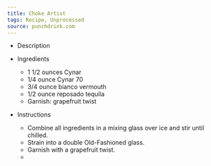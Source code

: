 ```yaml
---
title: Choke Artist
tags: Recipe, Unprocessed
source: punchdrink.com
---
```

- Description

- Ingredients
  - 1 1/2 ounces Cynar
  - 1/4 ounce Cynar 70
  - 3/4 ounce bianco vermouth
  - 1/2 ounce reposado tequila
  - Garnish: grapefruit twist
- Instructions
  - Combine all ingredients in a mixing glass over ice and stir until chilled.
  - Strain into a double Old-Fashioned glass.
  - Garnish with a grapefruit twist.
  - 

